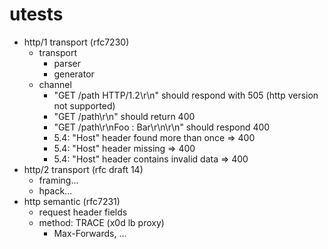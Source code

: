 
# utests

- http/1 transport (rfc7230)
  - transport
    - parser
    - generator
  - channel
    - "GET /path HTTP/1.2\r\n" should respond with 505 (http version not supported)
    - "GET /path\r\n" should return 400
    - "GET /path\r\nFoo : Bar\r\n\r\n" should respond 400
    - 5.4: "Host" header found more than once => 400
    - 5.4: "Host" header missing => 400
    - 5.4: "Host" header contains invalid data => 400
- http/2 transport (rfc draft 14)
  - framing...
  - hpack...
- http semantic (rfc7231)
  - request header fields
  - method: TRACE (x0d lb proxy)
    - Max-Forwards, ...


















